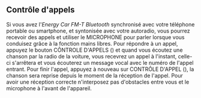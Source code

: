 ## Contrôle d'appels
Si vous avez l'*Energy Car FM-T Bluetooth* synchronisé avec votre téléphone portable ou smartphone, et syntonisée avec votre autoradio, vous pourrez recevoir des appels et utiliser le MICROPHONE pour parler lorsque vous conduisez grâce à la fonction mains libres. 
Pour répondre à un appel, appuyez le bouton CÔNTROLE D'APPELS () et quand vous écoutez une chanson par la radio de la voiture, vous recevrez un appel à l'instant, celle-ci s'arrêtera et vous écouterez un message vocal avec le numéro de l'appel entrant. Pour finir l'appel, appuyez à nouveau sur CONTRÔLE D'APPEL (), la chanson sera reprise depuis le moment de la réception de l'appel. 
Pour avoir une réception correcte n'interposez pas d'obstacles entre vous et le microphone à l'avant de l'appareil.

